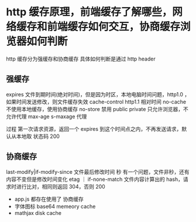 # http 缓存原理，前端缓存了解哪些，网络缓存和前端缓存如何交互，协商缓存浏览器如何判断

http 缓存分为强缓存和协商缓存
具体如何判断是通过 http header

## 强缓存

expires 文件到期时间(绝对时间)，但是因为时区，本地电脑时间问题，http1.0 ，如果时间发送修改，则文件缓存失效
cache-control http1.1 相对时间
no-cache 不使用本地缓存，使用协商缓存
no-store 禁用
public
private 只允许浏览器，不允许代理
max-age
s-maxage 代理

过程
第一次请求资源，返回一个 expires 到这个时间点之内，不再发送请求，默认从本地取 状态码 200

## 协商缓存

last-modify|if-modify-since 文件最后修改时间 秒 有一个问题，文件非秒，还有内容不变但是修改时间变化
etag ｜ if-none-match 文件内容计算出的 hash，请求时进行比对，相同则返回 304，否则 200

- app.js 都存在使用了 协商缓存
- 字体图标 base64 memeory cache
- mathjax disk cache
